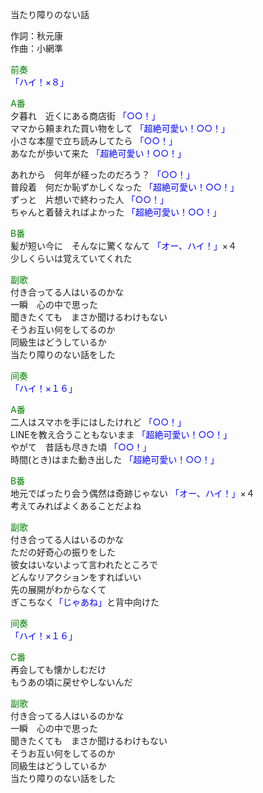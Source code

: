 当たり障りのない話  
  
作詞：秋元康  
作曲：小網準  
  
<font color=green>前奏</font>  
<font color=blue>「ハイ！×８」</font>   
  
<font color=green>A番</font>  
夕暮れ　近くにある商店街 <font color=blue>「○○！」</font>   
ママから頼まれた買い物をして <font color=blue>「超絶可愛い！○○！」</font>   
小さな本屋で立ち読みしてたら <font color=blue>「○○！」</font>   
あなたが歩いて来た <font color=blue>「超絶可愛い！○○！」</font>   
  
あれから　何年が経ったのだろう？ <font color=blue>「○○！」</font>   
普段着　何だか恥ずかしくなった <font color=blue>「超絶可愛い！○○！」</font>   
ずっと　片想いで終わった人 <font color=blue>「○○！」</font>   
ちゃんと着替えればよかった <font color=blue>「超絶可愛い！○○！」</font>   
  
<font color=green>B番</font>  
髪が短い今に　そんなに驚くなんて <font color=blue>「オー、ハイ！」</font>×４   
少しくらいは覚えていてくれた  
  
<font color=green>副歌</font>  
付き合ってる人はいるのかな  
一瞬　心の中で思った  
聞きたくても　まさか聞けるわけもない  
そうお互い何をしてるのか  
同級生はどうしているか  
当たり障りのない話をした  
  
<font color=green>间奏</font>  
<font color=blue>「ハイ！×１６」</font>  
   
<font color=green>A番</font>  
二人はスマホを手にはしたけれど <font color=blue>「○○！」</font>   
LINEを教え合うこともないまま <font color=blue>「超絶可愛い！○○！」</font>   
やがて　昔話も尽きた頃 <font color=blue>「○○！」</font>   
時間(とき)はまた動き出した <font color=blue>「超絶可愛い！○○！」</font>   
  
<font color=green>B番</font>  
地元でばったり会う偶然は奇跡じゃない <font color=blue>「オー、ハイ！」</font>×４  
考えてみればよくあることだよね  
  
<font color=green>副歌</font>  
付き合ってる人はいるのかな  
ただの好奇心の振りをした  
彼女はいないよって言われたところで  
どんなリアクションをすればいい  
先の展開がわからなくて  
ぎこちなく<font color=blue>「じゃあね」</font>と背中向けた  
  
<font color=green>间奏</font>  
<font color=blue>「ハイ！×１６」</font>  
  
<font color=green>C番</font>  
再会しても懐かしむだけ  
もうあの頃に戻せやしないんだ  
  
<font color=green>副歌</font>  
付き合ってる人はいるのかな  
一瞬　心の中で思った  
聞きたくても　まさか聞けるわけもない  
そうお互い何をしてるのか  
同級生はどうしているか  
当たり障りのない話をした  
